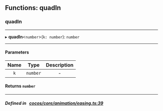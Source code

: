 ## Functions: quadIn

### quadIn


___
▸ **quadIn**<`number`\>(`k: number`): `number`
___


#### Parameters

| Name | Type | Description |
| :------: | :------: | :------: |
| `k` | `number` | - |

#### Returns `number` 
___


##### Defined in &nbsp;   [cocos/core/animation/easing.ts:39](https://github.com/cocos-creator/engine/blob/c7bf6b8a9/cocos/core/animation/easing.ts#L39)&nbsp;
